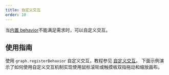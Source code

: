 ```yaml
---
title: 自定义交互
order: 10
---
```


当[内置 behavior](/zh/docs/manual/middle/states/defaultBehavior)不能满足需求时，可以自定义交互。

## 使用指南

使用 `graph.registerBehavior` 自定义交互，教程参见 [自定义交互](/zh/docs/manual/advanced/custom-behavior)。
下面示例演示了如何使用自定义交互机制实现使用鼠标滚轮或触摸板双指拖动和缩放画布。
